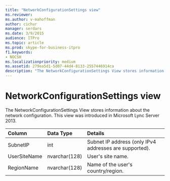 ```yaml
---
title: "NetworkConfigurationSettings view"
ms.reviewer: 
ms.author: v-mahoffman
author: cichur
manager: serdars
ms.date: 3/9/2015
audience: ITPro
ms.topic: article
ms.prod: skype-for-business-itpro
f1.keywords:
- NOCSH
ms.localizationpriority: medium
ms.assetid: 279ea5d1-5d07-44d4-8133-2557446914ca
description: "The NetworkConfigurationSettings View stores information about the network configuration. This view was introduced in Microsoft Lync Server 2013."
---
```


# NetworkConfigurationSettings view
 
The NetworkConfigurationSettings View stores information about the network configuration. This view was introduced in Microsoft Lync Server 2013.
  
|**Column**|**Data Type**|**Details**|
|:-----|:-----|:-----|
|SubnetIP  <br/> |int  <br/> |Subnet IP address (only IPv4 addresses are supported).  <br/> |
|UserSiteName  <br/> |nvarchar(128)  <br/> |User's site name.  <br/> |
|RegionName  <br/> |nvarchar(128)  <br/> |Name of the user's country/region.  <br/> |
   

